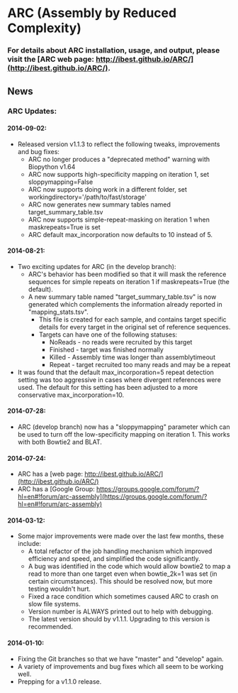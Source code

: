 # ARC (Assembly by Reduced Complexity)

### For details about ARC installation, usage, and output, please visit the [ARC web page: http://ibest.github.io/ARC/](http://ibest.github.io/ARC/).


## News

### ARC Updates:

#### 2014-09-02:
* Released version v1.1.3 to reflect the following tweaks, improvements and bug fixes:
    * ARC no longer produces a "deprecated method" warning with Biopython v1.64
    * ARC now supports high-specificity mapping on iteration 1, set sloppymapping=False
    * ARC now supports doing work in a different folder, set workingdirectory='/path/to/fast/storage'
    * ARC now generates new summary tables named target_summary_table.tsv
    * ARC now supports simple-repeat-masking on iteration 1 when maskrepeats=True is set
    * ARC default max_incorporation now defaults to 10 instead of 5.

#### 2014-08-21:
* Two exciting updates for ARC (in the develop branch):
    * ARC's behavior has been modified so that it will mask the reference sequences for simple repeats on iteration 1 if maskrepeats=True (the default).
    * A new summary table named "target_summary_table.tsv" is now generated which complements the information already reported in "mapping_stats.tsv".
        * This file is created for each sample, and contains target specific details for every target in the original set of reference sequences.
        * Targets can have one of the following statuses:
            * NoReads - no reads were recruited by this target
            * Finished - target was finished normally
            * Killed - Assembly time was longer than assemblytimeout
            * Repeat - target recruited too many reads and may be a repeat
* It was found that the default max_incorporation=5 repeat detection setting was too aggressive in cases where divergent references were used. The default for this setting has been adjusted to a more conservative max_incorporation=10.

#### 2014-07-28:
* ARC (develop branch) now has a "sloppymapping" parameter which can be used to turn off the low-specificity mapping on iteration 1. This works with both Bowtie2 and BLAT.

#### 2014-07-24:
* ARC has a [web page: http://ibest.github.io/ARC/](http://ibest.github.io/ARC/)
* ARC has a [Google Group: https://groups.google.com/forum/?hl=en#!forum/arc-assembly](https://groups.google.com/forum/?hl=en#!forum/arc-assembly)

#### 2014-03-12:
* Some major improvements were made over the last few months, these include:
    * A total refactor of the job handling mechanism which improved efficiency and speed, and simplified the code significantly.
    * A bug was identified in the code which would allow bowtie2 to map a read to more than one target even when bowtie_2k=1 was set (in certain circumstances). This should be resolved now, but more testing wouldn't hurt.
    * Fixed a race condition which sometimes caused ARC to crash on slow file systems.
    * Version number is ALWAYS printed out to help with debugging.
    * The latest version should by v1.1.1. Upgrading to this version is recommended.

#### 2014-01-10:
* Fixing the Git branches so that we have "master" and "develop" again.
* A variety of improvements and bug fixes which all seem to be working well.
* Prepping for a v1.1.0 release.
